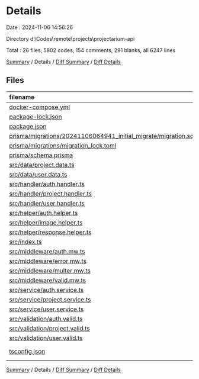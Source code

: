# Details

Date : 2024-11-06 14:56:26

Directory d:\\Codes\\remote\\projects\\projectarium-api

Total : 26 files,  5802 codes, 154 comments, 291 blanks, all 6247 lines

[Summary](results.md) / Details / [Diff Summary](diff.md) / [Diff Details](diff-details.md)

## Files
| filename | language | code | comment | blank | total |
| :--- | :--- | ---: | ---: | ---: | ---: |
| [docker-compose.yml](/docker-compose.yml) | YAML | 14 | 0 | 3 | 17 |
| [package-lock.json](/package-lock.json) | JSON | 4,389 | 0 | 1 | 4,390 |
| [package.json](/package.json) | JSON | 50 | 0 | 1 | 51 |
| [prisma/migrations/20241106064941_initial_migrate/migration.sql](/prisma/migrations/20241106064941_initial_migrate/migration.sql) | MS SQL | 122 | 35 | 48 | 205 |
| [prisma/migrations/migration_lock.toml](/prisma/migrations/migration_lock.toml) | TOML | 1 | 2 | 0 | 3 |
| [prisma/schema.prisma](/prisma/schema.prisma) | Prisma | 149 | 0 | 46 | 195 |
| [src/data/project.data.ts](/src/data/project.data.ts) | TypeScript | 248 | 0 | 17 | 265 |
| [src/data/user.data.ts](/src/data/user.data.ts) | TypeScript | 115 | 0 | 12 | 127 |
| [src/handler/auth.handler.ts](/src/handler/auth.handler.ts) | TypeScript | 12 | 0 | 5 | 17 |
| [src/handler/project.handler.ts](/src/handler/project.handler.ts) | TypeScript | 30 | 0 | 11 | 41 |
| [src/handler/user.handler.ts](/src/handler/user.handler.ts) | TypeScript | 25 | 0 | 9 | 34 |
| [src/helper/auth.helper.ts](/src/helper/auth.helper.ts) | TypeScript | 22 | 0 | 5 | 27 |
| [src/helper/image.helper.ts](/src/helper/image.helper.ts) | TypeScript | 26 | 0 | 8 | 34 |
| [src/helper/response.helper.ts](/src/helper/response.helper.ts) | TypeScript | 8 | 0 | 2 | 10 |
| [src/index.ts](/src/index.ts) | TypeScript | 26 | 0 | 7 | 33 |
| [src/middleware/auth.mw.ts](/src/middleware/auth.mw.ts) | TypeScript | 58 | 0 | 15 | 73 |
| [src/middleware/error.mw.ts](/src/middleware/error.mw.ts) | TypeScript | 67 | 29 | 11 | 107 |
| [src/middleware/multer.mw.ts](/src/middleware/multer.mw.ts) | TypeScript | 25 | 0 | 4 | 29 |
| [src/middleware/valid.mw.ts](/src/middleware/valid.mw.ts) | TypeScript | 75 | 0 | 13 | 88 |
| [src/service/auth.service.ts](/src/service/auth.service.ts) | TypeScript | 44 | 0 | 10 | 54 |
| [src/service/project.service.ts](/src/service/project.service.ts) | TypeScript | 136 | 0 | 29 | 165 |
| [src/service/user.service.ts](/src/service/user.service.ts) | TypeScript | 69 | 0 | 13 | 82 |
| [src/validation/auth.valid.ts](/src/validation/auth.valid.ts) | TypeScript | 19 | 0 | 4 | 23 |
| [src/validation/project.valid.ts](/src/validation/project.valid.ts) | TypeScript | 27 | 0 | 4 | 31 |
| [src/validation/user.valid.ts](/src/validation/user.valid.ts) | TypeScript | 32 | 0 | 4 | 36 |
| [tsconfig.json](/tsconfig.json) | JSON with Comments | 13 | 88 | 9 | 110 |

[Summary](results.md) / Details / [Diff Summary](diff.md) / [Diff Details](diff-details.md)